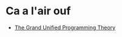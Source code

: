 # Ca a l'air ouf

- [The Grand Unified Programming Theory](https://github.com/linpengcheng/PurefunctionPipelineDataflow)
